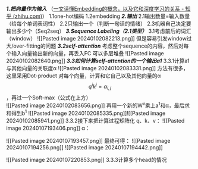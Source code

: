 ***1.把向量作为输入***
（[一文读懂Embedding的概念，以及它和深度学习的关系 - 知乎 (zhihu.com)](https://zhuanlan.zhihu.com/p/164502624)）
1.1one-hot编码
1.2embedding
***2.输出***
2.1输出数量=输入数量（给每个单词表词性）
2.2只输出一个（判断一句话的情绪）
2.3机器自己决定要输出多少个（Seq2seq）
***3.Sequence Labeling（2.1类型）***
3.1考虑前后的词汇（window）
![[Pasted image 20240102082213.png]]
但是容易引发window过大/over-fitting的问题
***3.2self-attention***
考虑整个sequence的内容，然后对每个输入向量输出新的向量，再丢入FC
可以多层堆叠
![[Pasted image 20240102082640.png]]
***3.3如何计算self-attention的一个输出a1***
3.3.1计算a1与其他向量的关联度α
![[Pasted image 20240102083331.png]]
方法有很多，这里采用Dot-product
对每个向量，计算和它自己以及其他向量的α$$q^{i}k^{j}=\alpha _{i,j}$$，再过一个Soft-max（公式在上方）                                            
![[Pasted image 20240102083656.png]]
再用一个新的W<sup>v</sup>乘上a<sup>1</sup>和α，最后求和得到b<sup>1</sup>
![[Pasted image 20240102085335.png]]![[Pasted image 20240102085941.png]]
3.3.2接下来把计算过程矩阵化
q、k、v：
![[Pasted image 20240107193406.png]]
α：

![[Pasted image 20240107193457.png]]
最终可得：
![[Pasted image 20240107194256.png]]
![[Pasted image 20240107194442.png]]

![[Pasted image 20240107220853.png]]
3.3.3计算多个head的情况

